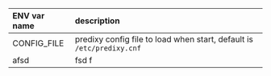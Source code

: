 | ENV var name | description |
| :-----| :---- |
| CONFIG_FILE | predixy config file to load when start, default is ```/etc/predixy.cnf``` |
|afsd |fsd f|